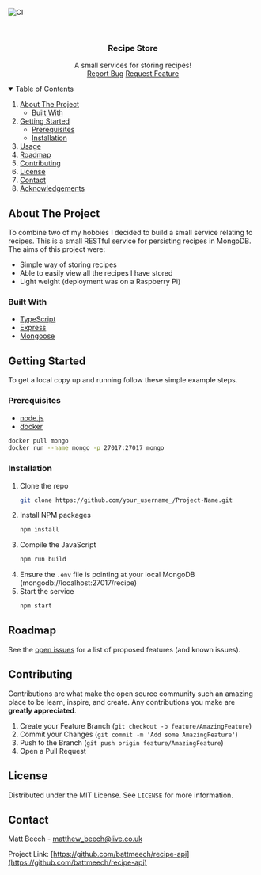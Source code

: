 ![CI](https://github.com/battmeech/recipe-api/workflows/CI/badge.svg)

<!-- HEADER -->
<br />
<p align="center">

  <h3 align="center">Recipe Store</h3>

  <p align="center">
    A small services for storing recipes!
    <br />
    <a href="TODO">Report Bug</a>
    <a href="TODO">Request Feature</a>
  </p>
</p>

<!-- TABLE OF CONTENTS -->
<details open="open">
  <summary>Table of Contents</summary>
  <ol>
    <li>
      <a href="#about-the-project">About The Project</a>
      <ul>
        <li><a href="#built-with">Built With</a></li>
      </ul>
    </li>
    <li>
      <a href="#getting-started">Getting Started</a>
      <ul>
        <li><a href="#prerequisites">Prerequisites</a></li>
        <li><a href="#installation">Installation</a></li>
      </ul>
    </li>
    <li><a href="#usage">Usage</a></li>
    <li><a href="#roadmap">Roadmap</a></li>
    <li><a href="#contributing">Contributing</a></li>
    <li><a href="#license">License</a></li>
    <li><a href="#contact">Contact</a></li>
    <li><a href="#acknowledgements">Acknowledgements</a></li>
  </ol>
</details>

<!-- ABOUT THE PROJECT -->

## About The Project

To combine two of my hobbies I decided to build a small service relating to recipes. This is a small RESTful service for persisting recipes in MongoDB. The aims of this project were:

-   Simple way of storing recipes
-   Able to easily view all the recipes I have stored
-   Light weight (deployment was on a Raspberry Pi)

### Built With

-   [TypeScript](https://www.typescriptlang.org/)
-   [Express](https://expressjs.com/)
-   [Mongoose](https://mongoosejs.com/)

<!-- GETTING STARTED -->

## Getting Started

To get a local copy up and running follow these simple example steps.

### Prerequisites

-   [node.js](https://nodejs.org/en/)
-   [docker](https://www.docker.com/get-started)

```sh
docker pull mongo
docker run --name mongo -p 27017:27017 mongo
```

### Installation

1. Clone the repo
    ```sh
    git clone https://github.com/your_username_/Project-Name.git
    ```
2. Install NPM packages
    ```sh
    npm install
    ```
3. Compile the JavaScript
    ```sh
    npm run build
    ```
4. Ensure the `.env` file is pointing at your local MongoDB (mongodb://localhost:27017/recipe)
5. Start the service
    ```sh
    npm start
    ```

<!-- ROADMAP -->

## Roadmap

See the [open issues](https://github.com/battmeech/recipe-api/issues) for a list of proposed features (and known issues).

<!-- CONTRIBUTING -->

## Contributing

Contributions are what make the open source community such an amazing place to be learn, inspire, and create. Any contributions you make are **greatly appreciated**.

1. Create your Feature Branch (`git checkout -b feature/AmazingFeature`)
2. Commit your Changes (`git commit -m 'Add some AmazingFeature'`)
3. Push to the Branch (`git push origin feature/AmazingFeature`)
4. Open a Pull Request

<!-- LICENSE -->

## License

Distributed under the MIT License. See `LICENSE` for more information.

<!-- CONTACT -->

## Contact

Matt Beech - matthew_beech@live.co.uk

Project Link: [https://github.com/battmeech/recipe-api](https://github.com/battmeech/recipe-api)
